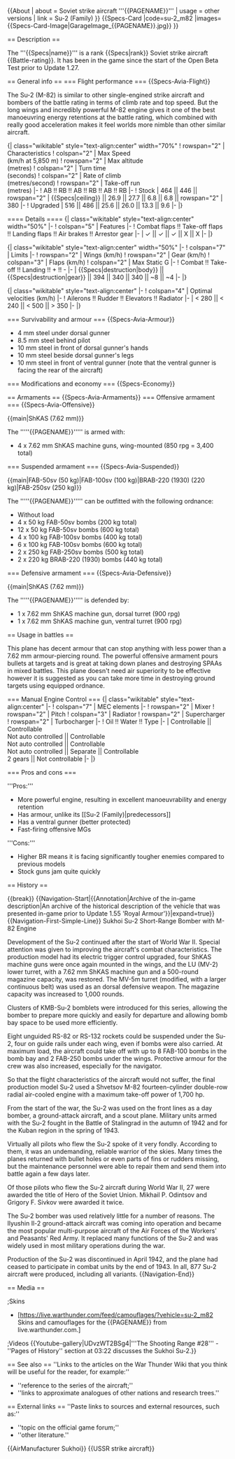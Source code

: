 {{About
| about = Soviet strike aircraft '''{{PAGENAME}}'''
| usage = other versions
| link = Su-2 (Family)
}}
{{Specs-Card
|code=su-2_m82
|images={{Specs-Card-Image|GarageImage_{{PAGENAME}}.jpg}}
}}

== Description ==
<!-- ''In the description, the first part should be about the history of and the creation and combat usage of the aircraft, as well as its key features. In the second part, tell the reader about the aircraft in the game. Insert a screenshot of the vehicle, so that if the novice player does not remember the vehicle by name, he will immediately understand what kind of vehicle the article is talking about.'' -->
The '''{{Specs|name}}''' is a rank {{Specs|rank}} Soviet strike aircraft {{Battle-rating}}. It has been in the game since the start of the Open Beta Test prior to Update 1.27.

== General info ==
=== Flight performance ===
{{Specs-Avia-Flight}}
<!-- ''Describe how the aircraft behaves in the air. Speed, manoeuvrability, acceleration and allowable loads - these are the most important characteristics of the vehicle.'' -->
The Su-2 (M-82) is similar to other single-engined strike aircraft and bombers of the battle rating in terms of climb rate and top speed. But the long wings and incredibly powerful M-82 engine gives it one of the best manoeuvring energy retentions at the battle rating, which combined with really good acceleration makes it feel worlds more nimble than other similar aircraft.

{| class="wikitable" style="text-align:center" width="70%"
! rowspan="2" | Characteristics
! colspan="2" | Max Speed<br>(km/h at 5,850 m)
! rowspan="2" | Max altitude<br>(metres)
! colspan="2" | Turn time<br>(seconds)
! colspan="2" | Rate of climb<br>(metres/second)
! rowspan="2" | Take-off run<br>(metres)
|-
! AB !! RB !! AB !! RB !! AB !! RB
|-
! Stock
| 464 || 446 || rowspan="2" | {{Specs|ceiling}} || 26.9 || 27.7 || 6.8 || 6.8 || rowspan="2" | 380
|-
! Upgraded
| 516 || 486 || 25.6 || 26.0 || 13.3 || 9.6
|-
|}

==== Details ====
{| class="wikitable" style="text-align:center" width="50%"
|-
! colspan="5" | Features
|-
! Combat flaps !! Take-off flaps !! Landing flaps !! Air brakes !! Arrestor gear
|-
| ✓ || ✓ || ✓ || X || X     <!-- ✓ -->
|-
|}

{| class="wikitable" style="text-align:center" width="50%"
|-
! colspan="7" | Limits
|-
! rowspan="2" | Wings (km/h)
! rowspan="2" | Gear (km/h)
! colspan="3" | Flaps (km/h)
! colspan="2" | Max Static G
|-
! Combat !! Take-off !! Landing !! + !! -
|-
| {{Specs|destruction|body}} || {{Specs|destruction|gear}} || 394 || 340 || 340 || ~8 || ~4
|-
|}

{| class="wikitable" style="text-align:center"
|-
! colspan="4" | Optimal velocities (km/h)
|-
! Ailerons !! Rudder !! Elevators !! Radiator
|-
| < 280 || < 240 || < 500 || > 350
|-
|}

=== Survivability and armour ===
{{Specs-Avia-Armour}}
<!-- ''Examine the survivability of the aircraft. Note how vulnerable the structure is and how secure the pilot is, whether the fuel tanks are armoured, etc. Describe the armour, if there is any, and also mention the vulnerability of other critical aircraft systems.'' -->

* 4 mm steel under dorsal gunner
* 8.5 mm steel behind pilot
* 10 mm steel in front of dorsal gunner's hands
* 10 mm steel beside dorsal gunner's legs
* 10 mm steel in front of ventral gunner (note that the ventral gunner is facing the rear of the aircraft)

=== Modifications and economy ===
{{Specs-Economy}}

== Armaments ==
{{Specs-Avia-Armaments}}
=== Offensive armament ===
{{Specs-Avia-Offensive}}
<!-- ''Describe the offensive armament of the aircraft, if any. Describe how effective the cannons and machine guns are in a battle, and also what belts or drums are better to use. If there is no offensive weaponry, delete this subsection.'' -->
{{main|ShKAS (7.62 mm)}}

The '''''{{PAGENAME}}''''' is armed with:

* 4 x 7.62 mm ShKAS machine guns, wing-mounted (850 rpg = 3,400 total)

=== Suspended armament ===
{{Specs-Avia-Suspended}}
<!-- ''Describe the aircraft's suspended armament: additional cannons under the wings, bombs, rockets and torpedoes. This section is especially important for bombers and attackers. If there is no suspended weaponry remove this subsection.'' -->
{{main|FAB-50sv (50 kg)|FAB-100sv (100 kg)|BRAB-220 (1930) (220 kg)|FAB-250sv (250 kg)}}

The '''''{{PAGENAME}}''''' can be outfitted with the following ordnance:

* Without load
* 4 x 50 kg FAB-50sv bombs (200 kg total)
* 12 x 50 kg FAB-50sv bombs (600 kg total)
* 4 x 100 kg FAB-100sv bombs (400 kg total)
* 6 x 100 kg FAB-100sv bombs (600 kg total)
* 2 x 250 kg FAB-250sv bombs (500 kg total)
* 2 x 220 kg BRAB-220 (1930) bombs (440 kg total)

=== Defensive armament ===
{{Specs-Avia-Defensive}}
<!-- ''Defensive armament with turret machine guns or cannons, crewed by gunners. Examine the number of gunners and what belts or drums are better to use. If defensive weaponry is not available, remove this subsection.'' -->
{{main|ShKAS (7.62 mm)}}

The '''''{{PAGENAME}}''''' is defended by:

* 1 x 7.62 mm ShKAS machine gun, dorsal turret (900 rpg)
* 1 x 7.62 mm ShKAS machine gun, ventral turret (900 rpg)

== Usage in battles ==
<!-- ''Describe the tactics of playing in the aircraft, the features of using aircraft in a team and advice on tactics. Refrain from creating a "guide" - do not impose a single point of view, but instead, give the reader food for thought. Examine the most dangerous enemies and give recommendations on fighting them. If necessary, note the specifics of the game in different modes (AB, RB, SB).'' -->
This plane has decent armour that can stop anything with less power than a 7.62 mm armour-piercing round. The powerful offensive armament pours bullets at targets and is great at taking down planes and destroying SPAAs in mixed battles. This plane doesn't need air superiority to be effective however it is suggested as you can take more time in destroying ground targets using equipped ordnance.

=== Manual Engine Control ===
{| class="wikitable" style="text-align:center"
|-
! colspan="7" | MEC elements
|-
! rowspan="2" | Mixer
! rowspan="2" | Pitch
! colspan="3" | Radiator
! rowspan="2" | Supercharger
! rowspan="2" | Turbocharger
|-
! Oil !! Water !! Type
|-
| Controllable || Controllable<br>Not auto controlled || Controllable<br>Not auto controlled || Controllable<br>Not auto controlled || Separate || Controllable<br>2 gears || Not controllable
|-
|}

=== Pros and cons ===

'''Pros:'''

* More powerful engine, resulting in excellent manoeuvrability and energy retention
* Has armour, unlike its [[Su-2 (Family)|predecessors]]
* Has a ventral gunner (better protected)
* Fast-firing offensive MGs

'''Cons:'''

* Higher BR means it is facing significantly tougher enemies compared to previous models
* Stock guns jam quite quickly

== History ==
<!-- ''Describe the history of the creation and combat usage of the aircraft in more detail than in the introduction. If the historical reference turns out to be too long, take it to a separate article, taking a link to the article about the vehicle and adding a block "/History" (example: <nowiki>https://wiki.warthunder.com/(Vehicle-name)/History</nowiki>) and add a link to it here using the <code>main</code> template. Be sure to reference text and sources by using <code><nowiki><ref></ref></nowiki></code>, as well as adding them at the end of the article with <code><nowiki><references /></nowiki></code>. This section may also include the vehicle's dev blog entry (if applicable) and the in-game encyclopedia description (under <code><nowiki>=== In-game description ===</nowiki></code>, also if applicable).'' -->

{{break}}
{{Navigation-Start|{{Annotation|Archive of the in-game description|An archive of the historical description of the vehicle that was presented in-game prior to Update 1.55 'Royal Armour'}}|expand=true}}
{{Navigation-First-Simple-Line}}
Sukhoi Su-2 Short-Range Bomber with M-82 Engine

Development of the Su-2 continued after the start of World War II. Special attention was given to improving the aircraft's combat characteristics. The production model had its electric trigger control upgraded, four ShKAS machine guns were once again mounted in the wings, and the LU (MV-2) lower turret, with a 7.62 mm ShKAS machine gun and a 500-round magazine capacity, was restored. The MV-5m turret (modified, with a larger continuous belt) was used as an dorsal defensive weapon. The magazine capacity was increased to 1,000 rounds.

Clusters of KMB-Su-2 bomblets were introduced for this series, allowing the bomber to prepare more quickly and easily for departure and allowing bomb bay space to be used more efficiently.

Eight unguided RS-82 or RS-132 rockets could be suspended under the Su-2, four on guide rails under each wing, even if bombs were also carried. At maximum load, the aircraft could take off with up to 8 FAB-100 bombs in the bomb bay and 2 FAB-250 bombs under the wings. Protective armour for the crew was also increased, especially for the navigator.

So that the flight characteristics of the aircraft would not suffer, the final production model Su-2 used a Shvetsov M-82 fourteen-cylinder double-row radial air-cooled engine with a maximum take-off power of 1,700 hp.

From the start of the war, the Su-2 was used on the front lines as a day bomber, a ground-attack aircraft, and a scout plane. Military units armed with the Su-2 fought in the Battle of Stalingrad in the autumn of 1942 and for the Kuban region in the spring of 1943.

Virtually all pilots who flew the Su-2 spoke of it very fondly. According to them, it was an undemanding, reliable warrior of the skies. Many times the planes returned with bullet holes or even parts of fins or rudders missing, but the maintenance personnel were able to repair them and send them into battle again a few days later.

Of those pilots who flew the Su-2 aircraft during World War II, 27 were awarded the title of Hero of the Soviet Union. Mikhail P. Odintsov and Grigory F. Sivkov were awarded it twice.

The Su-2 bomber was used relatively little for a number of reasons. The Ilyushin Il-2 ground-attack aircraft was coming into operation and became the most popular multi-purpose aircraft of the Air Forces of the Workers' and Peasants' Red Army. It replaced many functions of the Su-2 and was widely used in most military operations during the war.

Production of the Su-2 was discontinued in April 1942, and the plane had ceased to participate in combat units by the end of 1943. In all, 877 Su-2 aircraft were produced, including all variants.
{{Navigation-End}}

== Media ==
<!-- ''Excellent additions to the article would be video guides, screenshots from the game, and photos.'' -->

;Skins

* [https://live.warthunder.com/feed/camouflages/?vehicle=su-2_m82 Skins and camouflages for the {{PAGENAME}} from live.warthunder.com.]

;Videos
{{Youtube-gallery|UDvzWT2BSg4|'''The Shooting Range #28''' - ''Pages of History'' section at 03:22 discusses the Sukhoi Su-2.}}

== See also ==
''Links to the articles on the War Thunder Wiki that you think will be useful for the reader, for example:''

* ''reference to the series of the aircraft;''
* ''links to approximate analogues of other nations and research trees.''

== External links ==
''Paste links to sources and external resources, such as:''

* ''topic on the official game forum;''
* ''other literature.''

{{AirManufacturer Sukhoi}}
{{USSR strike aircraft}}